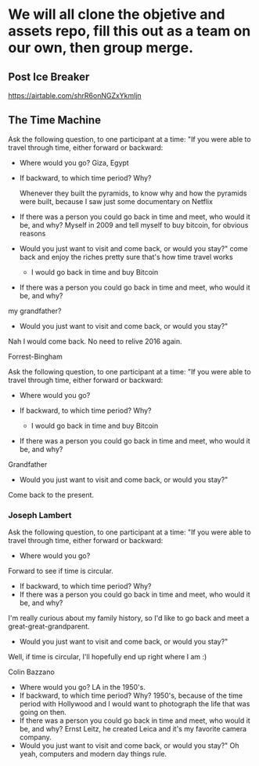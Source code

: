 # We will all clone the objetive and assets repo, fill this out as a team on our own, then group merge.

## Post Ice Breaker

https://airtable.com/shrR6onNGZxYkmljn

## **The Time Machine**

Ask the following question, to one participant at a time: "If you were able to travel through time, either forward or backward:

- Where would you go?
  Giza, Egypt

- If backward, to which time period? Why?

  Whenever they built the pyramids, to know why and how the pyramids were built, because I saw just some documentary on Netflix

- If there was a person you could go back in time and meet, who would it be, and why?
  Myself in 2009 and tell myself to buy bitcoin, for obvious reasons

- Would you just want to visit and come back, or would you stay?"
  come back and enjoy the riches pretty sure that's how time travel works


  - I would go back in time and buy Bitcoin

- If there was a person you could go back in time and meet, who would it be, and why?

my grandfather?

- Would you just want to visit and come back, or would you stay?"

Nah I would come back. No need to relive 2016 again.

Forrest-Bingham

Ask the following question, to one participant at a time: "If you were able to travel through time, either forward or backward:

- Where would you go?
- If backward, to which time period? Why?

  - I would go back in time and buy Bitcoin

- If there was a person you could go back in time and meet, who would it be, and why?

Grandfather

- Would you just want to visit and come back, or would you stay?"

Come back to the present.

### Joseph Lambert

Ask the following question, to one participant at a time: "If you were able to travel through time, either forward or backward:

- Where would you go?

Forward to see if time is circular.

- If backward, to which time period? Why?
- If there was a person you could go back in time and meet, who would it be, and why?

I'm really curious about my family history, so I'd like to go back and meet a great-great-grandparent.

- Would you just want to visit and come back, or would you stay?"

Well, if time is circular, I'll hopefully end up right where I am :)


Colin Bazzano

- Where would you go?
LA in the 1950's.
- If backward, to which time period? Why?
1950's, because of the time period with Hollywood and I would want to photograph the life that was going on then.
- If there was a person you could go back in time and meet, who would it be, and why?
Ernst Leitz, he created Leica and it's my favorite camera company.
- Would you just want to visit and come back, or would you stay?"
Oh yeah, computers and modern day things rule.

